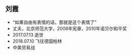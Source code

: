<!-- 
title: 刘霞
from: 文茜
create: 2018-07-15
tags: news,person,politics
-->

## 刘霞

- “如果自由有表情的话，那就是这个表情了”
- 丈夫，北京师范大学，2008年宪章，2010年诺贝尔和平奖
- 2017.07.13 逝世
- 2018.07.10 飞往德国柏林
- 中美贸易战
